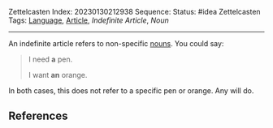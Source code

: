Zettelcasten Index: 20230130212938
Sequence:
Status: #idea
Zettelcasten Tags: [Language](../map-of-content/Language.md), [Article](../map-of-content/Article.md), *Indefinite Article*, *Noun*

---

An indefinite article refers to non-specific [nouns](20230129210911.md). You could say:

 > 
 > I need **a** pen.
 > 
 > I want **an** orange.

In both cases, this does not refer to a specific pen or orange. Any will do.

## References
